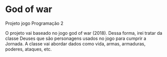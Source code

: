 # God of war
Projeto jogo Programação 2

O projeto vai baseado no jogo god of war (2018). Dessa forma, irei tratar da classe Deuses que são personagens usados no jogo para cumprir a Jornada. A classe vai abordar dados como vida, armas, armaduras, poderes, ataques, etc.

